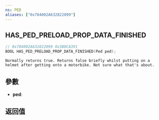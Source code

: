 ```yaml
---
ns: PED
aliases: ["0x784002A632822099"]
---
```

## HAS_PED_PRELOAD_PROP_DATA_FINISHED

```c
// 0x784002A632822099 0x3B0CA391
BOOL HAS_PED_PRELOAD_PROP_DATA_FINISHED(Ped ped);
```

```
Normally returns true. Returns false briefly whilst putting on a helmet after getting onto a motorbike. Not sure what that's about.
```

## 參數
* **ped**: 

## 返回值
